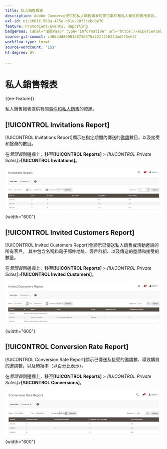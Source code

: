 ```yaml
---
title: 私人銷售報表
description: Adobe Commerce提供的私人銷售報表可提供事件和私人銷售的實用資訊。
exl-id: e1c2b01f-500a-475e-b61e-20f3ccbc0e70
feature: Promotions/Events, Reporting
badgePaas: label="僅限PaaS" type="Informative" url="https://experienceleague.adobe.com/en/docs/commerce/user-guides/product-solutions" tooltip="僅適用於雲端專案(Adobe管理的PaaS基礎結構)和內部部署專案的Adobe Commerce 。"
source-git-commit: c406add80981387305755221f21624dad475e63f
workflow-type: tm+mt
source-wordcount: '153'
ht-degree: 0%

---
```


# 私人銷售報表

{{ee-feature}}

私人銷售報表提供有關[事件和私人銷售](../merchandising-promotions/events-private-sales.md)的資訊。

## [!UICONTROL Invitations Report]

[!UICONTROL Invitations Report]顯示在指定期間內傳送的[邀請](../merchandising-promotions/invitations.md)數目，以及接受和捨棄的數目。

在&#x200B;_管理員_&#x200B;側邊欄上，移至&#x200B;**[!UICONTROL Reports]** > _[!UICONTROL Private Sales]_>**[!UICONTROL Invitations]**。

![邀請報告](./assets/private-sales-invitations.png){width="600"}

## [!UICONTROL Invited Customers Report]

[!UICONTROL Invited Customers Report]會顯示已傳送私人銷售或活動邀請的所有客戶。 其中包含名稱和電子郵件地址、客戶群組、以及傳送的邀請和接受的數量。

在&#x200B;_管理員_&#x200B;側邊欄上，移至&#x200B;**[!UICONTROL Reports]** > _[!UICONTROL Private Sales]_>**[!UICONTROL Invited Customers]**。

![受邀客戶報告](./assets/private-sales-invited-customers.png){width="600"}

## [!UICONTROL Conversion Rate Report]

[!UICONTROL Conversion Rate Report]顯示已傳送及接受的邀請數、導致購買的邀請數，以及轉換率（以百分比表示）。

在&#x200B;_管理員_&#x200B;側邊欄上，移至&#x200B;**[!UICONTROL Reports]** > _[!UICONTROL Private Sales]_>**[!UICONTROL Conversions]**。

![轉換率報表](./assets/private-sales-conversions.png){width="600"}
